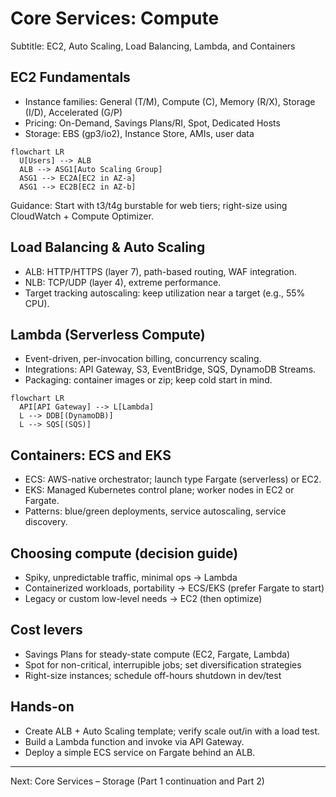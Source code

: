 # Core Services: Compute

Subtitle: EC2, Auto Scaling, Load Balancing, Lambda, and Containers

## EC2 Fundamentals
- Instance families: General (T/M), Compute (C), Memory (R/X), Storage (I/D), Accelerated (G/P)
- Pricing: On-Demand, Savings Plans/RI, Spot, Dedicated Hosts
- Storage: EBS (gp3/io2), Instance Store, AMIs, user data

```mermaid
flowchart LR
  U[Users] --> ALB
  ALB --> ASG1[Auto Scaling Group]
  ASG1 --> EC2A[EC2 in AZ-a]
  ASG1 --> EC2B[EC2 in AZ-b]
```

Guidance: Start with t3/t4g burstable for web tiers; right-size using CloudWatch + Compute Optimizer.

## Load Balancing & Auto Scaling
- ALB: HTTP/HTTPS (layer 7), path-based routing, WAF integration.
- NLB: TCP/UDP (layer 4), extreme performance.
- Target tracking autoscaling: keep utilization near a target (e.g., 55% CPU).

## Lambda (Serverless Compute)
- Event-driven, per-invocation billing, concurrency scaling.
- Integrations: API Gateway, S3, EventBridge, SQS, DynamoDB Streams.
- Packaging: container images or zip; keep cold start in mind.

```mermaid
flowchart LR
  API[API Gateway] --> L[Lambda]
  L --> DDB[(DynamoDB)]
  L --> SQS[(SQS)]
```

## Containers: ECS and EKS
- ECS: AWS-native orchestrator; launch type Fargate (serverless) or EC2.
- EKS: Managed Kubernetes control plane; worker nodes in EC2 or Fargate.
- Patterns: blue/green deployments, service autoscaling, service discovery.

## Choosing compute (decision guide)
- Spiky, unpredictable traffic, minimal ops → Lambda
- Containerized workloads, portability → ECS/EKS (prefer Fargate to start)
- Legacy or custom low-level needs → EC2 (then optimize)

## Cost levers
- Savings Plans for steady-state compute (EC2, Fargate, Lambda)
- Spot for non-critical, interrupible jobs; set diversification strategies
- Right-size instances; schedule off-hours shutdown in dev/test

## Hands-on
- Create ALB + Auto Scaling template; verify scale out/in with a load test.
- Build a Lambda function and invoke via API Gateway.
- Deploy a simple ECS service on Fargate behind an ALB.

---

Next: Core Services – Storage (Part 1 continuation and Part 2)
